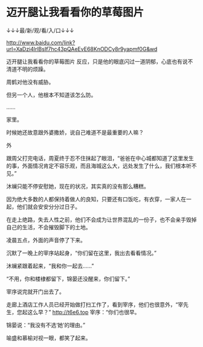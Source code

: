 # 迈开腿让我看看你的草莓图片

↓↓↓最/新/观/看/入/口↓↓↓

http://www.baidu.com/link?url=XaDzi4lrlBsIf7hc43pQAeEvE68KnODCy8r9yapmf0G&wd

迈开腿让我看看你的草莓图片
反应，只是他的眼底闪过一道阴郁，心底也有说不清道不明的烦躁。

周鹤对他没有威胁。

但另一个人，他根本不知道该怎么防。

……

家里。

时候她还故意跟外婆撒娇，说自己难道不是最重要的人嘛？

外

跟周父打完电话，周夏终于忍不住抹起了眼泪，“爸爸在中心城都知道了这里发生的事，外面情况肯定不容乐观，而且海城这么大，远处发生了什么，我们根本听不见。”

沐斓只能不停安慰她，现在的状况，其实真的没有那么糟糕。

因为绝大多数的人都保持着做人的良知，只要还有口饭吃，有衣穿，一家人在一起，他们就会安安分分过日子。

在走上绝路，失去人性之前，他们不会成为让世界混乱的一份子，也不会亲手毁掉自己的生活，不会摧毁脚下的土地。

凌晨五点，外面的声音停了下来。

沉默了一晚上的宰序站起身，“你们留在这里，我出去看看情况。”

沐斓紧跟着起来，“我和你一起去……”

“不用，你和楼棣都留下，锦晏还没醒来，你们留下。”

宰序说完就开门出去了。

走廊上酒店工作人员已经开始做打扫工作了，看到宰序，他们也很意外，“宰先生，您起这么早？”
http://t6e6.top
宰序：“你们也很早。

锦晏说：“我没有不选‘她’的理由。”

喻盛和慕榆对视一眼，都笑了起来。
